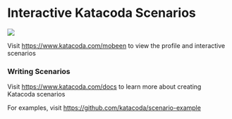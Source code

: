 # Interactive Katacoda Scenarios

[![](http://shields.katacoda.com/katacoda/mobeen/count.svg)](https://www.katacoda.com/mobeen "Get your profile on Katacoda.com")

Visit https://www.katacoda.com/mobeen to view the profile and interactive scenarios

### Writing Scenarios
Visit https://www.katacoda.com/docs to learn more about creating Katacoda scenarios

For examples, visit https://github.com/katacoda/scenario-example
